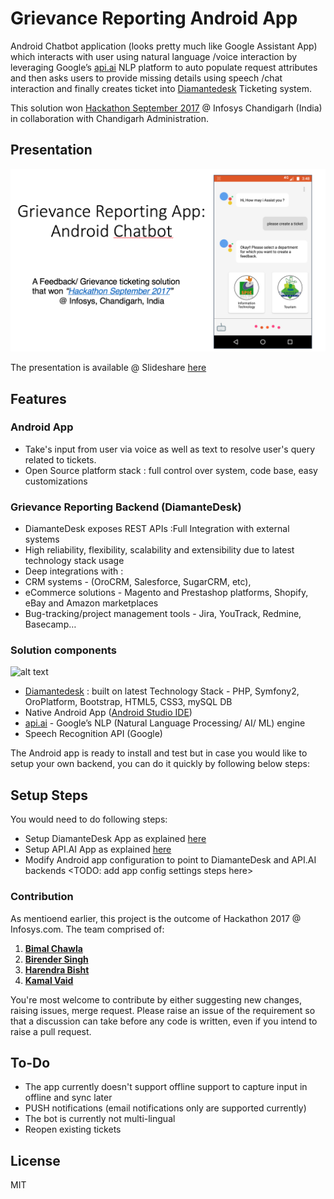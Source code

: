 # Grievance Reporting Android App 
Android Chatbot application (looks pretty much like Google Assistant App) which interacts with user using natural language /voice interaction by leveraging Google’s [api.ai](https://api.ai/) NLP platform to auto populate request attributes and then asks users to provide missing details using speech /chat interaction and finally creates ticket into [Diamantedesk](https://diamantedesk.com/getting-started/) Ticketing system. 

<embed short VIDEO HERE>

This solution won [Hackathon September 2017](http://punjabnewsexpress.com/chandigarh/news/infosys-chandigarh-successfully-concludes-hackathon-september-2017-66632.aspx) @ Infosys Chandigarh (India) in collaboration with Chandigarh Administration.


## Presentation
[![Grievance Reporting Chatbot](/docs/about_app.png)](https://www.slideshare.net/BirenderSingh2/android-chatbot-grievancereportinghackathonsept2017)

The presentation is available @ Slideshare [here](https://www.slideshare.net/BirenderSingh2/android-chatbot-grievancereportinghackathonsept2017)

## Features
### Android App
* Take's input from user via voice as well as text to resolve user's query related to tickets.
* Open Source platform stack : full control over system, code base, easy customizations

### Grievance Reporting Backend (DiamanteDesk)
* DiamanteDesk exposes REST APIs :Full Integration with external systems
* High reliability, flexibility, scalability and extensibility due to latest technology stack usage
* Deep integrations with :
* CRM systems - (OroCRM, Salesforce, SugarCRM, etc), 
* eCommerce solutions - Magento and Prestashop platforms, Shopify, eBay and Amazon marketplaces
* Bug-tracking/project management tools - Jira, YouTrack, Redmine, Basecamp…

### Solution components

![alt text](https://github.com/birender-s/ticketing-client-android/blob/master/docs/tech_design.png)

* [Diamantedesk](https://diamantedesk.com/getting-started/) : built on latest Technology Stack - PHP, Symfony2, OroPlatform, Bootstrap, HTML5, CSS3, mySQL DB
* Native Android App ([Android Studio IDE](https://developer.android.com/studio/index.html))
* [api.ai](https://api.ai/)  - Google’s NLP (Natural Language Processing/ AI/ ML) engine
* Speech Recognition API (Google)

 
The Android app is ready to install and test but in case you would like to setup your own backend, you can do it quickly by following below steps:

## Setup Steps
You would need to do following steps:
* Setup DiamanteDesk App as explained [here](https://github.com/birender-s/ticketing-client-android/tree/master/docs/diamante_setup)
* Setup API.AI App as explained [here](https://github.com/birender-s/ticketing-client-android/tree/master/docs/api.ai_setup)
* Modify Android app configuration to point to DiamanteDesk and API.AI backends
  <TODO: add app config settings steps here>

### Contribution
As mentioend earlier, this project is the outcome of Hackathon 2017 @ Infosys.com. The team comprised of:
1. [**Bimal Chawla**](https://www.linkedin.com/in/bimalchawla89)
2. [**Birender Singh**](https://www.linkedin.com/in/birenders)
3. [**Harendra Bisht**](https://www.linkedin.com/in/harendra-singh-bisht-87a69484)
4. [**Kamal Vaid**](https://www.linkedin.com/in/kamal-vaid-4620693b)

You're most welcome to contribute by either suggesting new changes, raising issues, merge request.
Please raise an issue of the requirement so that a discussion can take before any code is written, 
even if you intend to raise a pull request.

## To-Do

* The app currently doesn't support offline support to capture input in offline and sync later
* PUSH notifications (email notifications only are supported currently)
* The bot is currently not multi-lingual
* Reopen existing tickets

## License

MIT

